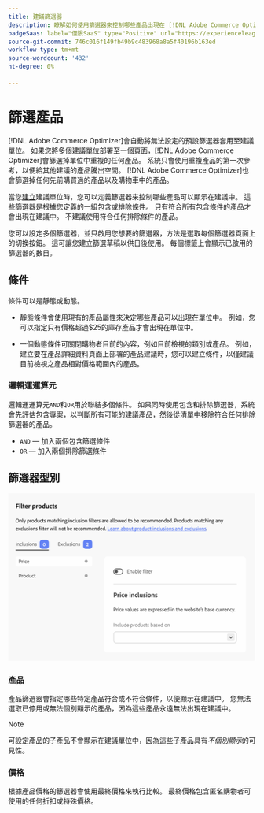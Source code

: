 ```yaml
---
title: 建議篩選器
description: 瞭解如何使用篩選器來控制哪些產品出現在 [!DNL Adobe Commerce Optimizer] 建議中。
badgeSaas: label="僅限SaaS" type="Positive" url="https://experienceleague.adobe.com/en/docs/commerce/user-guides/product-solutions" tooltip="僅適用於Adobe Commerce as a Cloud Service和Adobe Commerce Optimizer專案(Adobe管理的SaaS基礎結構)。"
source-git-commit: 746c016f149fb49b9c483968a8a5f40196b163ed
workflow-type: tm+mt
source-wordcount: '432'
ht-degree: 0%

---
```


# 篩選產品

[!DNL Adobe Commerce Optimizer]會自動將無法設定的預設篩選器套用至建議單位。 如果您將多個建議單位部署至一個頁面，[!DNL Adobe Commerce Optimizer]會篩選掉單位中重複的任何產品。 系統只會使用重複產品的第一次參考，以便給其他建議的產品騰出空間。 [!DNL Adobe Commerce Optimizer]也會篩選掉任何先前購買過的產品以及購物車中的產品。

當您[建立](create.md)建議單位時，您可以定義篩選器來控制哪些產品可以顯示在建議中。 這些篩選器是根據您定義的一組包含或排除條件。 只有符合所有包含條件的產品才會出現在建議中。 不建議使用符合任何排除條件的產品。

您可以設定多個篩選器，並只啟用您想要的篩選器，方法是選取每個篩選器頁面上的切換按鈕。 這可讓您建立篩選草稿以供日後使用。 每個標籤上會顯示已啟用的篩選器的數目。

## 條件

條件可以是靜態或動態。

- 靜態條件會使用現有的產品屬性來決定哪些產品可以出現在單位中。 例如，您可以指定只有價格超過$25的庫存產品才會出現在單位中。

- 一個動態條件可關閉購物者目前的內容，例如目前檢視的類別或產品。 例如，建立要在產品詳細資料頁面上部署的產品建議時，您可以建立條件，以僅建議目前檢視之產品相對價格範圍內的產品。

### 邏輯運運算元

邏輯運運算元`AND`和`OR`用於聯結多個條件。 如果同時使用包含和排除篩選器，系統會先評估包含專案，以判斷所有可能的建議產品，然後從清單中移除符合任何排除篩選器的產品。

- `AND` — 加入兩個包含篩選條件
- `OR` — 加入兩個排除篩選條件

## 篩選器型別

![篩選器](../../assets/rec-conditions.png)

### 產品

產品篩選器會指定哪些特定產品符合或不符合條件，以便顯示在建議中。 您無法選取已停用或無法個別顯示的產品，因為這些產品永遠無法出現在建議中。

>[!NOTE]
>
>可設定產品的子產品不會顯示在建議單位中，因為這些子產品具有&#x200B;_不個別顯示_&#x200B;的可見性。

### 價格

根據產品價格的篩選器會使用最終價格來執行比較。 最終價格包含匿名購物者可使用的任何折扣或特殊價格。

<!--### Attribute

You can filter products based on attribute criteria, including attribute values. Selected values use OR logic to either include or exclude products when any of the specified values are found.-->
